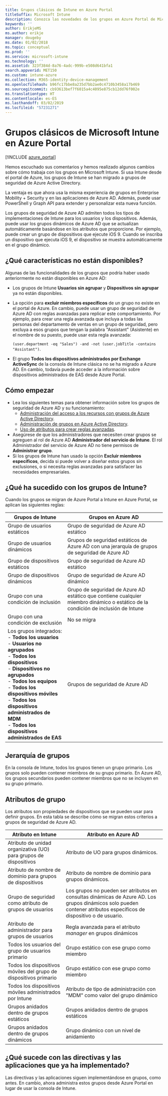 ```yaml
---
title: Grupos clásicos de Intune en Azure Portal
titleSuffix: Microsoft Intune
description: Conozca las novedades de los grupos en Azure Portal de Microsoft Intune.
keywords: ''
author: ErikjeMS
ms.author: erikje
manager: dougeby
ms.date: 01/02/2018
ms.topic: conceptual
ms.prod: ''
ms.service: microsoft-intune
ms.technology: ''
ms.assetid: 323f384d-8a76-4adc-999b-e508d641bfa1
search.appverid: MET150
ms.custom: intune-azure
ms.collection: M365-identity-device-management
ms.openlocfilehash: b96fc17bbe8a235d7bb2ae0c4710b3458a17b469
ms.sourcegitcommit: cb93613bef7f6015a4c4095e875cb12dd76f002e
ms.translationtype: HT
ms.contentlocale: es-ES
ms.lasthandoff: 03/02/2019
ms.locfileid: "57231271"
---
```

# <a name="microsoft-intune-classic-groups-in-the-azure-portal"></a>Grupos clásicos de Microsoft Intune en Azure Portal

[!INCLUDE [azure_portal](./includes/azure_portal.md)]

Hemos escuchado sus comentarios y hemos realizado algunos cambios sobre cómo trabaja con los grupos en Microsoft Intune.
Si usa Intune desde el portal de Azure, los grupos de Intune se han migrado a grupos de seguridad de Azure Active Directory.

La ventaja es que ahora usa la misma experiencia de grupos en Enterprise Mobility + Security y en las aplicaciones de Azure AD. Además, puede usar PowerShell y Graph API para extender y personalizar esta nueva función.

Los grupos de seguridad de Azure AD admiten todos los tipos de implementaciones de Intune para los usuarios y los dispositivos. Además, puede usar los grupos dinámicos de Azure AD que se actualizan automáticamente basándose en los atributos que proporcione. Por ejemplo, puede crear un grupo de dispositivos que ejecute iOS 9. Cuando se inscriba un dispositivo que ejecuta iOS 9, el dispositivo se muestra automáticamente en el grupo dinámico.

## <a name="what-is-not-available"></a>¿Qué características no están disponibles?

Algunas de las funcionalidades de los grupos que podría haber usado anteriormente no están disponibles en Azure AD:

- Los grupos de Intune **Usuarios sin agrupar** y **Dispositivos sin agrupar** ya no están disponibles.
- La opción para **excluir miembros específicos** de un grupo no existe en el portal de Azure. En cambio, puede usar un grupo de seguridad de Azure AD con reglas avanzadas para replicar este comportamiento. Por ejemplo, para crear una regla avanzada que incluya a todas las personas del departamento de ventas en un grupo de seguridad, pero excluya a esos grupos que tengan la palabra "Assistant" (Asistente) en el nombre de su puesto, puede usar esta regla avanzada:

  `(user.department -eq "Sales") -and -not (user.jobTitle -contains "Assistant")`.
- El grupo **Todos los dispositivos administrados por Exchange ActiveSync** de la consola de Intune clásica no se ha migrado a Azure AD. En cambio, todavía puede acceder a la información sobre dispositivos administrados de EAS desde Azure Portal.

## <a name="how-to-get-started"></a>Cómo empezar

- Lea los siguientes temas para obtener información sobre los grupos de seguridad de Azure AD y su funcionamiento:
    -  [Administración del acceso a los recursos con grupos de Azure Active Directory](https://azure.microsoft.com/documentation/articles/active-directory-manage-groups/).
    -  [Administración de grupos en Azure Active Directory](https://azure.microsoft.com/documentation/articles/active-directory-accessmanagement-manage-groups/).
    -  [Uso de atributos para crear reglas avanzadas](https://azure.microsoft.com/documentation/articles/active-directory-accessmanagement-groups-with-advanced-rules/).
-  Asegúrese de que los administradores que necesiten crear grupos se agreguen al rol de Azure AD **Administrador del servicio de Intune**. El rol Administrador del servicio de Azure AD no tiene permisos de **Administrar grupo**.
-  Si los grupos de Intune han usado la opción **Excluir miembros específicos**, decida si puede volver a diseñar estos grupos sin exclusiones, o si necesita reglas avanzadas para satisfacer las necesidades empresariales.


## <a name="what-happened-to-intune-groups"></a>¿Qué ha sucedido con los grupos de Intune?
Cuando los grupos se migran de Azure Portal a Intune en Azure Portal, se aplican las siguientes reglas:

| Grupos de Intune|Grupos en Azure AD|
|-----------------------------------------------------------------------|-------------------------------------------------------------|
|Grupo de usuarios estáticos|Grupo de seguridad de Azure AD estático|
|Grupo de usuarios dinámicos|Grupos de seguridad estáticos de Azure AD con una jerarquía de grupos de seguridad de Azure AD|
|Grupo de dispositivos estáticos|Grupo de seguridad de Azure AD estático|
|Grupo de dispositivos dinámicos|Grupo de seguridad de Azure AD dinámico|
|Grupo con una condición de inclusión|Grupo de seguridad de Azure AD estático que contiene cualquier miembro dinámico o estático de la condición de inclusión de Intune|
|Grupo con una condición de exclusión|No se migra|
|Los grupos integrados:<br>- **Todos los usuarios**<br>- **Usuarios no agrupados**<br>- **Todos los dispositivos**<br>- **Dispositivos no agrupados**<br>- **Todos los equipos**<br>- **Todos los dispositivos móviles**<br>- **Todos los dispositivos administrados de MDM**<br>- **Todos los dispositivos administrados de EAS**|Grupos de seguridad de Azure AD|

## <a name="group-hierarchy"></a>Jerarquía de grupos

En la consola de Intune, todos los grupos tienen un grupo primario. Los grupos solo pueden contener miembros de su grupo primario. En Azure AD, los grupos secundarios pueden contener miembros que no se incluyen en su grupo primario.

## <a name="group-attributes"></a>Atributos de grupo
Los atributos son propiedades de dispositivos que se pueden usar para definir grupos. En esta tabla se describe cómo se migran estos criterios a grupos de seguridad de Azure AD.

| Atributo en Intune|Atributo en Azure AD|
|-----------------------------------------------------------------------|-------------------------------------------------------------|
|Atributo de unidad organizativa (UO) para grupos de dispositivos|Atributo de UO para grupos dinámicos.|
|Atributo de nombre de dominio para grupos de dispositivos|Atributo de nombre de dominio para grupos dinámicos.|
|Grupo de seguridad como atributo de grupos de usuarios|Los grupos no pueden ser atributos en consultas dinámicas de Azure AD. Los grupos dinámicos solo pueden contener atributos específicos de dispositivo o de usuario.|
|Atributo de administrador para grupos de usuarios|Regla avanzada para el atributo *manager* en grupos dinámicos|
|Todos los usuarios del grupo de usuarios primario|Grupo estático con ese grupo como miembro|
|Todos los dispositivos móviles del grupo de dispositivos primario|Grupo estático con ese grupo como miembro|
|Todos los dispositivos móviles administrados por Intune|Atributo de tipo de administración con "MDM" como valor del grupo dinámico|
|Grupos anidados dentro de grupos estáticos |Grupos anidados dentro de grupos estáticos|
|Grupos anidados dentro de grupos dinámicos|Grupo dinámico con un nivel de anidamiento|

## <a name="what-happens-to-policies-and-apps-you-previously-deployed"></a>¿Qué sucede con las directivas y las aplicaciones que ya ha implementado?

Las directivas y las aplicaciones siguen implementándose en grupos, como antes. En cambio, ahora administra estos grupos desde Azure Portal en lugar de usar la consola de Intune.
